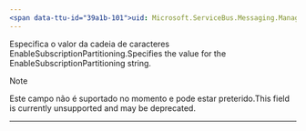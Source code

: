 ```yaml
---
<span data-ttu-id="39a1b-101">uid: Microsoft.ServiceBus.Messaging.ManagementStrings.EnableSubscriptionPartitioning summary: *content</span><span class="sxs-lookup"><span data-stu-id="39a1b-101">uid: Microsoft.ServiceBus.Messaging.ManagementStrings.EnableSubscriptionPartitioning summary: *content</span></span>
---
```


<span data-ttu-id="39a1b-102">Especifica o valor da cadeia de caracteres EnableSubscriptionPartitioning.</span><span class="sxs-lookup"><span data-stu-id="39a1b-102">Specifies the value for the EnableSubscriptionPartitioning string.</span></span> 

> [!NOTE]
> <span data-ttu-id="39a1b-103">Este campo não é suportado no momento e pode estar preterido.</span><span class="sxs-lookup"><span data-stu-id="39a1b-103">This field is currently unsupported and may be deprecated.</span></span>

---

